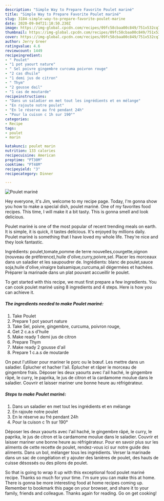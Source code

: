 ```yaml
---
description: "Simple Way to Prepare Favorite Poulet mariné"
title: "Simple Way to Prepare Favorite Poulet mariné"
slug: 3184-simple-way-to-prepare-favorite-poulet-marine
date: 2020-09-04T21:10:50.230Z
image: https://img-global.cpcdn.com/recipes/09fc58cbaa00c849/751x532cq70/poulet-marine-photo-principale-de-la-recette.jpg
thumbnail: https://img-global.cpcdn.com/recipes/09fc58cbaa00c849/751x532cq70/poulet-marine-photo-principale-de-la-recette.jpg
cover: https://img-global.cpcdn.com/recipes/09fc58cbaa00c849/751x532cq70/poulet-marine-photo-principale-de-la-recette.jpg
author: Jerry Greer
ratingvalue: 4.6
reviewcount: 1449
recipeingredient:
- " Poulet"
- "1 pot yaourt nature"
- " Sel poivre gingembre curcuma poivron rouge"
- "2 cas dhuile"
- "1 demi jus de citron"
- " Thym"
- "2 gousse dail"
- "1 cas de moutarde"
recipeinstructions:
- "Dans un saladier en met tout les ingrédients et en mélange"
- "En rajoute notre poulet"
- "En le réserve au fré pendant 24h"
- "Pour la cuison c 1h sur 190°"
categories:
- Recipe
tags:
- poulet
- marin

katakunci: poulet marin 
nutrition: 133 calories
recipecuisine: American
preptime: "PT30M"
cooktime: "PT48M"
recipeyield: "3"
recipecategory: Dinner

---
```



![Poulet mariné](https://img-global.cpcdn.com/recipes/09fc58cbaa00c849/751x532cq70/poulet-marine-photo-principale-de-la-recette.jpg)

Hey everyone, it's Jim, welcome to my recipe page. Today, I'm gonna show you how to make a special dish, poulet mariné. One of my favorites food recipes. This time, I will make it a bit tasty. This is gonna smell and look delicious.

Poulet mariné is one of the most popular of recent trending meals on earth. It is simple, it is quick, it tastes delicious. It's enjoyed by millions daily. Poulet mariné is something that I have loved my whole life. They're nice and they look fantastic.

Ingrédients: poulet,tomate,pomme de terre nouvelles,courgette,oignon (nouveau de préférence),huile d&#39;olive,curry,poivre,sel. Placer les morceaux dans un saladier et les saupoudrer de. Ingrédients: blanc de poulet,sauce soja,huile d&#39;olive,vinaigre balsamique,curcuma,ail dégermées et hachées. Préparer la marinade dans un plat pouvant accueillir le poulet.


To get started with this recipe, we must first prepare a few ingredients. You can cook poulet mariné using 8 ingredients and 4 steps. Here is how you can achieve it.

<!--inarticleads1-->

##### The ingredients needed to make Poulet mariné:

1. Take  Poulet
1. Prepare 1 pot yaourt nature
1. Take  Sel, poivre, gingembre, curcuma, poivron rouge,
1. Get 2 c.a.s d&#39;huile
1. Make ready 1 demi jus de citron
1. Prepare  Thym
1. Make ready 2 gousse d&#39;ail
1. Prepare 1 c.a.s de moutarde


On peut l&#39;utiliser pour mariner le porc ou le bœuf. Les mettre dans un saladier. Éplucher et hacher l&#39;ail. Éplucher et râper le morceau de gingembre frais. Déposer les deux yaourts avec l&#39;ail haché, le gingembre râpé, le curry, le paprika, le jus de citron et la cardamome moulue dans le saladier. Couvrir et laisser mariner une bonne heure au réfrigérateur. 

<!--inarticleads2-->

##### Steps to make Poulet mariné:

1. Dans un saladier en met tout les ingrédients et en mélange
1. En rajoute notre poulet
1. En le réserve au fré pendant 24h
1. Pour la cuison c 1h sur 190°


Déposer les deux yaourts avec l&#39;ail haché, le gingembre râpé, le curry, le paprika, le jus de citron et la cardamome moulue dans le saladier. Couvrir et laisser mariner une bonne heure au réfrigérateur. Pour en savoir plus sur les aliments de cette recette de poulet, rendez-vous ici sur notre guide des aliments. Dans un bol, mélanger tous les ingrédients. Verser la marinade dans un sac de congélation et y ajouter des lanières de poulet, des hauts de cuisse désossés ou des pilons de poulet. 

So that is going to wrap it up with this exceptional food poulet mariné recipe. Thanks so much for your time. I'm sure you can make this at home. There is gonna be more interesting food at home recipes coming up. Remember to bookmark this page on your browser, and share it to your family, friends and colleague. Thanks again for reading. Go on get cooking!

